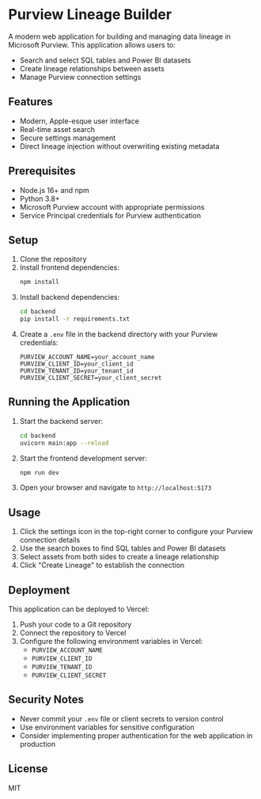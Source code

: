 # Purview Lineage Builder

A modern web application for building and managing data lineage in Microsoft Purview. This application allows users to:

- Search and select SQL tables and Power BI datasets
- Create lineage relationships between assets
- Manage Purview connection settings

## Features

- Modern, Apple-esque user interface
- Real-time asset search
- Secure settings management
- Direct lineage injection without overwriting existing metadata

## Prerequisites

- Node.js 16+ and npm
- Python 3.8+
- Microsoft Purview account with appropriate permissions
- Service Principal credentials for Purview authentication

## Setup

1. Clone the repository
2. Install frontend dependencies:
   ```bash
   npm install
   ```
3. Install backend dependencies:
   ```bash
   cd backend
   pip install -r requirements.txt
   ```
4. Create a `.env` file in the backend directory with your Purview credentials:
   ```
   PURVIEW_ACCOUNT_NAME=your_account_name
   PURVIEW_CLIENT_ID=your_client_id
   PURVIEW_TENANT_ID=your_tenant_id
   PURVIEW_CLIENT_SECRET=your_client_secret
   ```

## Running the Application

1. Start the backend server:
   ```bash
   cd backend
   uvicorn main:app --reload
   ```

2. Start the frontend development server:
   ```bash
   npm run dev
   ```

3. Open your browser and navigate to `http://localhost:5173`

## Usage

1. Click the settings icon in the top-right corner to configure your Purview connection details
2. Use the search boxes to find SQL tables and Power BI datasets
3. Select assets from both sides to create a lineage relationship
4. Click "Create Lineage" to establish the connection

## Deployment

This application can be deployed to Vercel:

1. Push your code to a Git repository
2. Connect the repository to Vercel
3. Configure the following environment variables in Vercel:
   - `PURVIEW_ACCOUNT_NAME`
   - `PURVIEW_CLIENT_ID`
   - `PURVIEW_TENANT_ID`
   - `PURVIEW_CLIENT_SECRET`

## Security Notes

- Never commit your `.env` file or client secrets to version control
- Use environment variables for sensitive configuration
- Consider implementing proper authentication for the web application in production

## License

MIT 